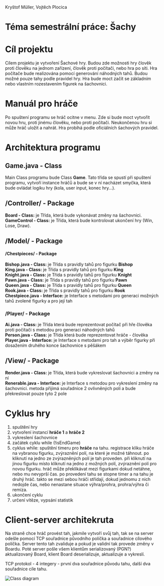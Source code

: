 Kryštof Müller, Vojtěch Plocica

# Téma semestrální práce: Šachy

# Cíl projektu
Cílem projektu je vytvoření Šachové hry. Budou zde možnosti hry člověk proti člověku na jednom zařízení, člověk proti počítači, nebo hra po síti. Hra počítače bude realizována pomocí generování náhodných tahů. Budou možné pouze tahy podle pravidel hry. Hra bude moct začít se základním nebo vlastním rozestavením figurek na šachovnici.  

# Manuál pro hráče
Po spuštení programu se hráč ocitne v menu. Zde si bude moct vytvořit novou hru, proti jinému člověku, nebo proti počítači. Neukončenou hru si může hráč uložit a nahrát. Hra probíhá podle oficiálních šachových pravidel.   

# Architektura programu 

## Game.java - Class
Main Class programu bude Class **Game**. Tato třída se spustí při spuštení programu, vytvoří instance hráčů a bude se v ní nacházet smyčka, která bude ovládat logiku hry (kola, user input, konec hry...).  

## /Controller/ - Package
**Board - Class:** je Třída, která bude vykonávat změny na šachovnici.  
**GameControl - Class:** je Třída, která bude kontrolovat ukončení hry (Win, Lose, Draw).  

## /Model/ - Package
#### /Chestpieces/ - Package
**Bishop.java - Class:** je Třída s pravidly tahů pro figurku **Bishop**  
**King.java - Class:** je Třída s pravidly tahů pro figurku **King**  
**Knight.java - Class:** je Třída s pravidly tahů pro figurku **Knight**  
**Pawn.java - Class:** je Třída s pravidly tahů pro figurku **Pawn**  
**Queen.java - Class:** je Třída s pravidly tahů pro figurku **Queen**  
**Rook.java - Class:** je Třída s pravidly tahů pro figurku **Rook**  
**Chestpiece.java - Interface:** je Interface s metodami pro generaci možných tahů zvolené figurky a pro její tah  

### /Player/ - Package
**Ai.java - Class:** je Třída která bude reprezentovat počítač při hře člověka proti počítači s metodou pro generaci náhodných tahů  
**Person.java - Class:** je Třída která bude reprezentovat hráče - člověka  
**Player.java - Interface:** je Interface s metodami pro tah a výběr figurky při dosažením druhého konce šachovnice s pěšákem  


## /View/ - Package
**Render.java - Class:** je Třída, která bude vykreslovat šachovnici a změny na ní  
**Renerable.java - Interface:** je Interface s metodou pro vykreslení změny na šachovnici. metoda přijímá souřadnice 2 ovlivněných polí a bude překreslovat pouze tyto 2 pole  

# Cyklus hry
1. spuštění hry
2. vytvoření instancí **hráče 1** a **hráče 2**
3. vykreslení šachovnice
4. začátek cyklu while (!isEndGame) 
5. cyklus while: spuštění timeru pro **hráče** na tahu. registrace kliku hráče na vybranou figurku, zvýraznění polí, na které je možné táhnout. po kliknutí na jedno ze zvýrazněných polí je tah proveden. při kliknutí na jinou figurku místo kliknutí na jedno z možných polí, zvýraznění polí pro novou figurku. hráč může překlikávat mezi figurkami dokud netáhne, nebo mu nevyprší čas. po provedení tahu se stopne timer a na tahu je druhý hráč. takto se mezi sebou hráči střídají, dokud jednomu z nich nedojde čas, nebo nenastane situace výhra/prohra, prohra/výhra či remíza.
6. ukončení cyklu
7. určení vítěze, vypsání statistik

# Client-server architekruta 
Na straně chce hráč provést tah, jakmile vytvoří svůj tah, tak se na server odešle pomocí TCP souřadnice původního políčka a souřadnice cílového políčka. Server tento tah zvaliduje a pokud je validní tak provede změny v Boardu. Poté server pošle všem klientům serializovaný (PGN?) aktualizovaný Board, klient Board deserializuje, aktualizuje a vykreslí.

TCP protokol - 4 integery - první dva souřadnice původu tahu, další dva souřadnice cíle tahu.

![Class diagram](https://i.imgur.com/efHgpvE.png "Class diagram")
